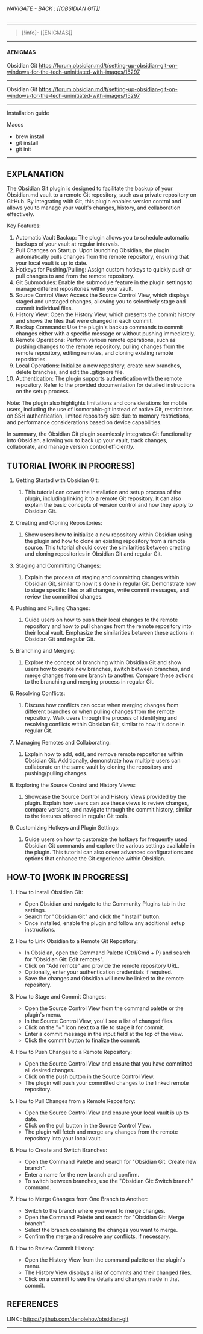 
###### NAVIGATE - BACK :  [[OBSIDIAN GIT]]
----
>[!info]- [[ENIGMAS]]
-----
#### AENIGMAS





Obsidian Git
https://forum.obsidian.md/t/setting-up-obsidian-git-on-windows-for-the-tech-uninitiated-with-images/15297



----

Obsidian
    Git
https://forum.obsidian.md/t/setting-up-obsidian-git-on-windows-for-the-tech-uninitiated-with-images/15297


-----

Installation guide

Macos

- brew install
- git install
- git init


-----


## EXPLANATION

The Obsidian Git plugin is designed to facilitate the backup of your Obsidian.md vault to a remote Git repository, such as a private repository on GitHub. By integrating with Git, this plugin enables version control and allows you to manage your vault's changes, history, and collaboration effectively.

Key Features:
1. Automatic Vault Backup: The plugin allows you to schedule automatic backups of your vault at regular intervals.
2. Pull Changes on Startup: Upon launching Obsidian, the plugin automatically pulls changes from the remote repository, ensuring that your local vault is up to date.
3. Hotkeys for Pushing/Pulling: Assign custom hotkeys to quickly push or pull changes to and from the remote repository.
4. Git Submodules: Enable the submodule feature in the plugin settings to manage different repositories within your vault.
5. Source Control View: Access the Source Control View, which displays staged and unstaged changes, allowing you to selectively stage and commit individual files.
6. History View: Open the History View, which presents the commit history and shows the files that were changed in each commit.
7. Backup Commands: Use the plugin's backup commands to commit changes either with a specific message or without pushing immediately.
8. Remote Operations: Perform various remote operations, such as pushing changes to the remote repository, pulling changes from the remote repository, editing remotes, and cloning existing remote repositories.
9. Local Operations: Initialize a new repository, create new branches, delete branches, and edit the .gitignore file.
10. Authentication: The plugin supports authentication with the remote repository. Refer to the provided documentation for detailed instructions on the setup process.

Note: The plugin also highlights limitations and considerations for mobile users, including the use of isomorphic-git instead of native Git, restrictions on SSH authentication, limited repository size due to memory restrictions, and performance considerations based on device capabilities.

In summary, the Obsidian Git plugin seamlessly integrates Git functionality into Obsidian, allowing you to back up your vault, track changes, collaborate, and manage version control efficiently.

## TUTORIAL [WORK IN PROGRESS]

1. Getting Started with Obsidian Git: 
	1. This tutorial can cover the installation and setup process of the plugin, including linking it to a remote Git repository. It can also explain the basic concepts of version control and how they apply to Obsidian Git.
    
2. Creating and Cloning Repositories: 
	1. Show users how to initialize a new repository within Obsidian using the plugin and how to clone an existing repository from a remote source. This tutorial should cover the similarities between creating and cloning repositories in Obsidian Git and regular Git.
    
3. Staging and Committing Changes: 
	1. Explain the process of staging and committing changes within Obsidian Git, similar to how it's done in regular Git. Demonstrate how to stage specific files or all changes, write commit messages, and review the committed changes.
    
4. Pushing and Pulling Changes: 
	1. Guide users on how to push their local changes to the remote repository and how to pull changes from the remote repository into their local vault. Emphasize the similarities between these actions in Obsidian Git and regular Git.
    
5. Branching and Merging: 
	1. Explore the concept of branching within Obsidian Git and show users how to create new branches, switch between branches, and merge changes from one branch to another. Compare these actions to the branching and merging process in regular Git.
    
6. Resolving Conflicts: 
	1. Discuss how conflicts can occur when merging changes from different branches or when pulling changes from the remote repository. Walk users through the process of identifying and resolving conflicts within Obsidian Git, similar to how it's done in regular Git.
    
7. Managing Remotes and Collaborating: 
	1. Explain how to add, edit, and remove remote repositories within Obsidian Git. Additionally, demonstrate how multiple users can collaborate on the same vault by cloning the repository and pushing/pulling changes.
    
8. Exploring the Source Control and History Views: 
	1. Showcase the Source Control and History Views provided by the plugin. Explain how users can use these views to review changes, compare versions, and navigate through the commit history, similar to the features offered in regular Git tools.
    
9. Customizing Hotkeys and Plugin Settings: 
	1. Guide users on how to customize the hotkeys for frequently used Obsidian Git commands and explore the various settings available in the plugin. This tutorial can also cover advanced configurations and options that enhance the Git experience within Obsidian.

## HOW-TO [WORK IN PROGRESS]

1. How to Install Obsidian Git:
    - Open Obsidian and navigate to the Community Plugins tab in the settings.
    - Search for "Obsidian Git" and click the "Install" button.
    - Once installed, enable the plugin and follow any additional setup instructions.

2. How to Link Obsidian to a Remote Git Repository:    
    - In Obsidian, open the Command Palette (Ctrl/Cmd + P) and search for "Obsidian Git: Edit remotes".
    - Click on "Add remote" and provide the remote repository URL.
    - Optionally, enter your authentication credentials if required.
    - Save the changes and Obsidian will now be linked to the remote repository.

3. How to Stage and Commit Changes:    
    - Open the Source Control View from the command palette or the plugin's menu.
    - In the Source Control View, you'll see a list of changed files.
    - Click on the "+" icon next to a file to stage it for commit.
    - Enter a commit message in the input field at the top of the view.
    - Click the commit button to finalize the commit.

4. How to Push Changes to a Remote Repository:    
    - Open the Source Control View and ensure that you have committed all desired changes.
    - Click on the push button in the Source Control View.
    - The plugin will push your committed changes to the linked remote repository.

5. How to Pull Changes from a Remote Repository:    
    - Open the Source Control View and ensure your local vault is up to date.
    - Click on the pull button in the Source Control View.
    - The plugin will fetch and merge any changes from the remote repository into your local vault.

6. How to Create and Switch Branches:    
    - Open the Command Palette and search for "Obsidian Git: Create new branch".
    - Enter a name for the new branch and confirm.
    - To switch between branches, use the "Obsidian Git: Switch branch" command.

7. How to Merge Changes from One Branch to Another:    
    - Switch to the branch where you want to merge changes.
    - Open the Command Palette and search for "Obsidian Git: Merge branch".
    - Select the branch containing the changes you want to merge.
    - Confirm the merge and resolve any conflicts, if necessary.

8. How to Review Commit History:    
    - Open the History View from the command palette or the plugin's menu.
    - The History View displays a list of commits and their changed files.
    - Click on a commit to see the details and changes made in that commit.

## REFERENCES

LINK : https://github.com/denolehov/obsidian-git


------
